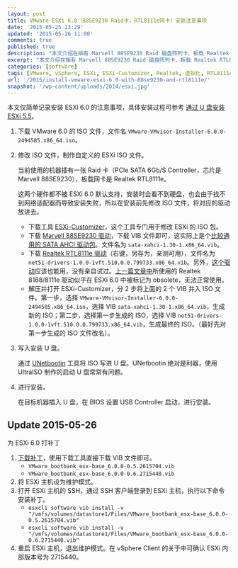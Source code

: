 ```yaml
---
layout: post
title: VMware ESXi 6.0（88SE9230 Raid卡，RTL8111e网卡）安装注意事项
date: '2015-05-25 13:29'
updated: '2015-05-26 11:00'
comments: true
published: true
description: "本文介绍在插有 Marvell 88SE9230 Raid 磁盘阵列卡、板载 Realtek RTL8111e 网卡的机器上安装 VMware ESXi 6.0 时的注意事项。"
excerpt: "本文介绍在插有 Marvell 88SE9230 Raid 磁盘阵列卡、板载 Realtek RTL8111e 网卡的机器上安装 VMware ESXi 6.0 时的注意事项。"
categories: [software]
tags: [VMware, vSphere, ESXi, ESXi-Customizer, Realtek, 虚拟化, RTL8111e, 88SE9230]
url: '/2015/install-vmware-esxi-6.0-with-88se9230-and-rtl8111e/'
snapshot: '/wp-content/uploads/2014/esxi.jpg'
---
```


本文仅简单记录安装 ESXi 6.0 的注意事项，具体安装过程可参考 [通过 U 盘安装 ESXi 5.5](/2014/install-vmware-esxi-from-usb-drive/)。

1. 下载 VMware 6.0 的 ISO 文件，文件名 `VMware-VMvisor-Installer-6.0.0-2494585.x86_64.iso`。

2. 修改 ISO 文件，制作自定义的 ESXi ISO 文件。

    当前使用的机器插有一张 Raid 卡（PCIe SATA 6Gb/S Controller，芯片是 Marvell 88SE9230），板载网卡是 Realtek RTL8111e。
    
    这两个硬件都不被 ESXi 6.0 默认支持，安装时会看不到硬盘，也会由于找不到网络适配器而导致安装失败，所以在安装前先修改 ISO 文件，将对应的驱动放进去。

    * 下载工具 [ESXi-Customizer](http://www.v-front.de/p/esxi-customizer.html#download)，这个工具专门用于修改 ESXi 的 ISO 包。
    * 下载 [Marvell 88SE9230 驱动](https://vibsdepot.v-front.de/wiki/index.php/Sata-xahci)，下载 VIB 文件即可，这实际上是个[比较通用的 SATA AHCI 驱动包](http://www.v-front.de/2013/11/how-to-make-your-unsupported-sata-ahci.html)。文件名为 `sata-xahci-1.30-1.x86_64.vib`。
    * 下载 [Realtek RTL8111e 驱动](http://vibsdepot.v-front.de/depot/vft/net51-drivers-1.0/net51-drivers-1.0.0-1vft.510.0.0.799733.x86_64.vib)（右键，另存为，亲测可用），文件名为 `net51-drivers-1.0.0-1vft.510.0.0.799733.x86_64.vib`。另外，[这个驱动](https://vibsdepot.v-front.de/wiki/index.php/Net55-r8168)应该也能用，没有亲自试过。[上一篇文章中](/2014/install-vmware-esxi-from-usb-drive/)所使用的 Realtek 8168/8111e 驱动似乎在 ESXi 6.0 中被标记为 obsolete，无法正常使用。
    * 解压并打开 ESXi-Customizer，分 2 步将上面的 2 个 VIB 并入 ISO 文件。第一步，选择 `VMware-VMvisor-Installer-6.0.0-2494585.x86_64.iso`，选择 VIB `sata-xahci-1.30-1.x86_64.vib`，生成新的 ISO；第二步，选择第一步生成的 ISO，选择 VIB `net51-drivers-1.0.0-1vft.510.0.0.799733.x86_64.vib`，生成最终的 ISO。（最好先对第一步生成的 ISO 文件改名）。

3. 写入安装 U 盘。

   通过 [UNetbootin](http://unetbootin.sourceforge.net/) 工具将 ISO 写进 U 盘。UNetbootin 绝对是利器，使用 UltraISO 制作的启动 U 盘常常有问题。

4. 进行安装。

   在目标机器插入 U 盘，在 BIOS 设置 USB Controller 启动，进行安装。

## Update 2015-05-26

为 ESXi 6.0 打补丁

1. [下载补丁](https://esxi-patches.v-front.de/ESXi-6.0.0.html)，使用下载工具直接下载 VIB 文件即可。
    * `VMware_bootbank_esx-base_6.0.0-0.5.2615704.vib`
    * `VMware_bootbank_esx-base_6.0.0-0.6.2715440.vib`
2. 将 ESXi 主机设为维护模式。
3. 打开 ESXi 主机的 SSH，通过 SSH 客户端登录到 ESXi 主机，执行以下命令安装补丁。
    * `esxcli software vib install -v "/vmfs/volumes/datastore1/Files/VMware_bootbank_esx-base_6.0.0-0.5.2615704.vib"`
    * `esxcli software vib install -v "/vmfs/volumes/datastore1/Files/VMware_bootbank_esx-base_6.0.0-0.6.2715440.vib"`
4. 重启 ESXi 主机，退出维护模式。在 vSphere Client 的关于中可确认 ESXi 内部版本号为 2715440。
